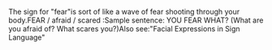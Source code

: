 The sign for "fear"is sort of like a 
	wave of fear shooting through your body.FEAR / afraid /
  scared :Sample sentence:
	YOU FEAR WHAT? (What are you afraid of? What scares you?)Also see:"Facial 
	Expressions in Sign Language"
